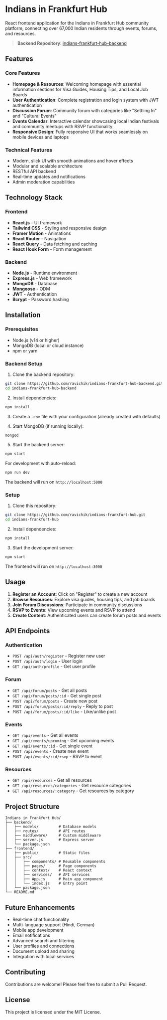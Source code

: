 # Indians in Frankfurt Hub

React frontend application for the Indians in Frankfurt Hub community platform, connecting over 67,000 Indian residents through events, forums, and resources.

> **Backend Repository**: [indians-frankfurt-hub-backend](https://github.com/ravichik/indians-frankfurt-hub-backend)

## Features

### Core Features
- **Homepage & Resources**: Welcoming homepage with essential information sections for Visa Guides, Housing Tips, and Local Job Boards
- **User Authentication**: Complete registration and login system with JWT authentication
- **Discussion Forum**: Community forum with categories like "Settling In" and "Cultural Events"
- **Events Calendar**: Interactive calendar showcasing local Indian festivals and community meetups with RSVP functionality
- **Responsive Design**: Fully responsive UI that works seamlessly on mobile devices and laptops

### Technical Features
- Modern, slick UI with smooth animations and hover effects
- Modular and scalable architecture
- RESTful API backend
- Real-time updates and notifications
- Admin moderation capabilities

## Technology Stack

### Frontend
- **React.js** - UI framework
- **Tailwind CSS** - Styling and responsive design
- **Framer Motion** - Animations
- **React Router** - Navigation
- **React Query** - Data fetching and caching
- **React Hook Form** - Form management

### Backend
- **Node.js** - Runtime environment
- **Express.js** - Web framework
- **MongoDB** - Database
- **Mongoose** - ODM
- **JWT** - Authentication
- **Bcrypt** - Password hashing

## Installation

### Prerequisites
- Node.js (v14 or higher)
- MongoDB (local or cloud instance)
- npm or yarn

### Backend Setup

1. Clone the backend repository:
```bash
git clone https://github.com/ravichik/indians-frankfurt-hub-backend.git
cd indians-frankfurt-hub-backend
```

2. Install dependencies:
```bash
npm install
```

3. Create a `.env` file with your configuration (already created with defaults)

4. Start MongoDB (if running locally):
```bash
mongod
```

5. Start the backend server:
```bash
npm start
```

For development with auto-reload:
```bash
npm run dev
```

The backend will run on `http://localhost:5000`

### Setup

1. Clone this repository:
```bash
git clone https://github.com/ravichik/indians-frankfurt-hub.git
cd indians-frankfurt-hub
```

2. Install dependencies:
```bash
npm install
```

3. Start the development server:
```bash
npm start
```

The frontend will run on `http://localhost:3000`

## Usage

1. **Register an Account**: Click on "Register" to create a new account
2. **Browse Resources**: Explore visa guides, housing tips, and job boards
3. **Join Forum Discussions**: Participate in community discussions
4. **RSVP to Events**: View upcoming events and RSVP to attend
5. **Create Content**: Authenticated users can create forum posts and events

## API Endpoints

### Authentication
- `POST /api/auth/register` - Register new user
- `POST /api/auth/login` - User login
- `GET /api/auth/profile` - Get user profile

### Forum
- `GET /api/forum/posts` - Get all posts
- `GET /api/forum/posts/:id` - Get single post
- `POST /api/forum/posts` - Create new post
- `POST /api/forum/posts/:id/reply` - Reply to post
- `POST /api/forum/posts/:id/like` - Like/unlike post

### Events
- `GET /api/events` - Get all events
- `GET /api/events/upcoming` - Get upcoming events
- `GET /api/events/:id` - Get single event
- `POST /api/events` - Create new event
- `POST /api/events/:id/rsvp` - RSVP to event

### Resources
- `GET /api/resources` - Get all resources
- `GET /api/resources/categories` - Get resource categories
- `GET /api/resources/:category` - Get resources by category

## Project Structure

```
Indians in Frankfurt Hub/
├── backend/
│   ├── models/         # Database models
│   ├── routes/         # API routes
│   ├── middleware/     # Custom middleware
│   ├── server.js       # Express server
│   └── package.json
├── frontend/
│   ├── public/         # Static files
│   ├── src/
│   │   ├── components/ # Reusable components
│   │   ├── pages/      # Page components
│   │   ├── context/    # React context
│   │   ├── services/   # API services
│   │   ├── App.js      # Main app component
│   │   └── index.js    # Entry point
│   └── package.json
└── README.md
```

## Future Enhancements

- Real-time chat functionality
- Multi-language support (Hindi, German)
- Mobile app development
- Email notifications
- Advanced search and filtering
- User profiles and connections
- Document upload and sharing
- Integration with local services

## Contributing

Contributions are welcome! Please feel free to submit a Pull Request.

## License

This project is licensed under the MIT License.
